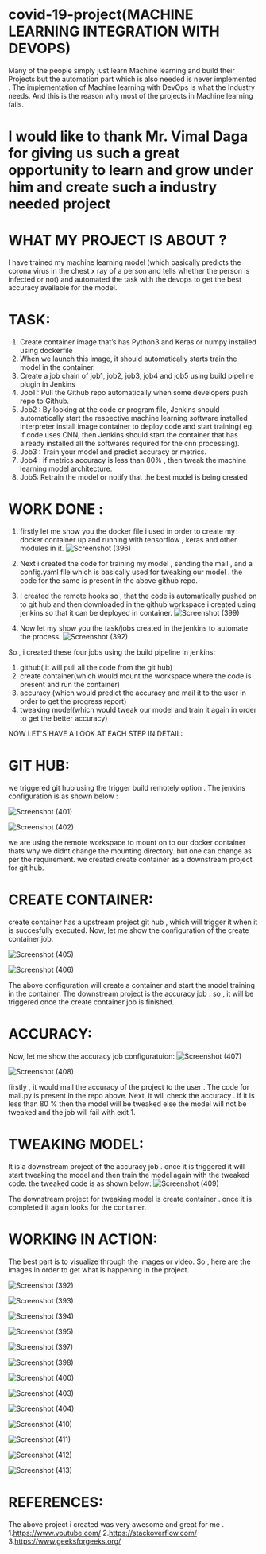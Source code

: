 # covid-19-project(MACHINE LEARNING INTEGRATION WITH DEVOPS)
Many of the people simply just learn Machine learning and build their Projects but the automation part which is also needed is never implemented . The implementation of Machine learning with DevOps is what the Industry needs. 
And this is the reason why most of the projects in Machine learning fails.
# I would like to thank Mr. Vimal Daga for giving us such a great opportunity to learn and grow under him and create such a industry needed project

# WHAT MY PROJECT IS ABOUT ?
I have trained my machine learning model (which basically predicts the corona virus in the chest x ray of a person and tells whether the person is infected or not) and automated the task with the devops to get the best accuracy available for the model.

# TASK:
1. Create container image that’s has Python3 and Keras or numpy installed using dockerfile
2. When we launch this image, it should automatically starts train the model in the container.
3. Create a job chain of job1, job2, job3, job4 and job5 using build pipeline plugin in Jenkins
4. Job1 : Pull the Github repo automatically when some developers push repo to Github.
5. Job2 : By looking at the code or program file, Jenkins should automatically start the respective machine learning software installed interpreter install image container to deploy code and start training( eg. If code uses CNN, then Jenkins should start the container that has already installed all the softwares required for the cnn processing).
6. Job3 : Train your model and predict accuracy or metrics.
7. Job4 : if metrics accuracy is less than 80% , then tweak the machine learning model architecture.
8. Job5: Retrain the model or notify that the best model is being created

# WORK DONE :
1. firstly let me show you the docker file i used in order to create my docker container up and running with tensorflow , keras and other modules in it.
![Screenshot (396)](https://user-images.githubusercontent.com/51692515/82863028-b879cc00-9f3e-11ea-9bde-ae76e3d3ab3d.png)

2. Next i created the code for training my model , sending the mail , and a config.yaml file which is basically used for tweaking our model . the code for the same is present in the above github repo.

3. I created the remote hooks so , that the code is automatically pushed on to git hub and then downloaded in the github workspace i created using jenkins so that it can be deployed in container.
![Screenshot (399)](https://user-images.githubusercontent.com/51692515/82863415-bb28f100-9f3f-11ea-9eb0-d1c001147d38.png)

4. Now let my show you the task/jobs created in the jenkins to automate the process.
![Screenshot (392)](https://user-images.githubusercontent.com/51692515/82863633-40140a80-9f40-11ea-8a70-63ab50a4d937.png)

So , i created these four jobs using the build pipeline in jenkins:
1. github( it will pull all the code from the git hub)
2. create container(which would mount the workspace where the code is present and run the container)
3. accuracy (which would predict the accuracy and mail it to the user in order to get the progress report)
4. tweaking model(which would tweak our model and train it again in order to get the better accuracy)

NOW LET'S HAVE A LOOK AT EACH STEP IN DETAIL:

# GIT HUB:
we triggered git hub using the trigger build remotely option . The jenkins configuration is as shown below :

![Screenshot (401)](https://user-images.githubusercontent.com/51692515/82864218-b36a4c00-9f41-11ea-839c-8142546ea4b0.png)

![Screenshot (402)](https://user-images.githubusercontent.com/51692515/82864223-b5340f80-9f41-11ea-9377-6ab4714d032f.png)

we are using the remote workspace to mount on to our docker container thats why we didnt change the mounting directory. but one can change as per the requirement.
we created create container as a downstream project for git hub.

# CREATE CONTAINER:
create container has a upstream project git hub , which will trigger it when it is succesfully executed.
Now, let me show the configuration of the create container job.


![Screenshot (405)](https://user-images.githubusercontent.com/51692515/82864643-9f731a00-9f42-11ea-86af-2933c6bfe00e.png)

![Screenshot (406)](https://user-images.githubusercontent.com/51692515/82864646-a13cdd80-9f42-11ea-879d-a05a5a1f5cc3.png)

The above configuration will create a container and start the model training in the container.
The downstream project is the accuracy job . so , it will be triggered once the create container job is finished.

# ACCURACY:
Now, let me show the accuracy job configuratuion:
![Screenshot (407)](https://user-images.githubusercontent.com/51692515/82864959-566f9580-9f43-11ea-8c14-86aaac5b0c28.png)

![Screenshot (408)](https://user-images.githubusercontent.com/51692515/82864963-58d1ef80-9f43-11ea-96fb-8b00e2a19961.png)

firstly , it would mail the accuracy of the project to the user . The code for mail.py is present in the repo above.
Next, it will check the accuracy . if it is less than 80 % then the model will be tweaked else the model will not be tweaked and the job will fail with exit 1.

# TWEAKING MODEL:
It is a downstream project of the accuracy job . once it is triggered it will start tweaking the model and then train the model again with the tweaked code.
the tweaked code is as shown below:
![Screenshot (409)](https://user-images.githubusercontent.com/51692515/82865343-207ee100-9f44-11ea-8fb4-c0d7f9013f07.png)

The downstream project for tweaking model is create container . once it is completed it again looks for the container.

# WORKING IN ACTION:
The best part is to visualize through the images or video.
So , here are the images in order to get what is happening in the project.
 
![Screenshot (392)](https://user-images.githubusercontent.com/51692515/82869080-4f4c8580-9f4b-11ea-83b6-8ab918c54134.png)

![Screenshot (393)](https://user-images.githubusercontent.com/51692515/82869090-52e00c80-9f4b-11ea-86fb-2075050c8ba3.png)

![Screenshot (394)](https://user-images.githubusercontent.com/51692515/82869097-54113980-9f4b-11ea-814b-ad065768da1d.png)

![Screenshot (395)](https://user-images.githubusercontent.com/51692515/82869100-55426680-9f4b-11ea-8050-6a03af5dd77c.png)

![Screenshot (397)](https://user-images.githubusercontent.com/51692515/82869111-58d5ed80-9f4b-11ea-88d5-ab1d5584e04f.png)

![Screenshot (398)](https://user-images.githubusercontent.com/51692515/82869121-5bd0de00-9f4b-11ea-867d-a76ed6077643.png)

![Screenshot (400)](https://user-images.githubusercontent.com/51692515/82869134-60959200-9f4b-11ea-8e0c-658126ff9909.png)

![Screenshot (403)](https://user-images.githubusercontent.com/51692515/82869143-63908280-9f4b-11ea-944e-63bd3c5bbcf8.png)

![Screenshot (404)](https://user-images.githubusercontent.com/51692515/82869154-68553680-9f4b-11ea-9752-9ac215160b9c.png)

![Screenshot (410)](https://user-images.githubusercontent.com/51692515/82876498-81171980-9f56-11ea-93d1-59caecde5ea6.png)

![Screenshot (411)](https://user-images.githubusercontent.com/51692515/82876511-883e2780-9f56-11ea-8e05-fefbbac3b8c0.png)

![Screenshot (412)](https://user-images.githubusercontent.com/51692515/82876517-8aa08180-9f56-11ea-9ab5-3baa8b05478c.png)

![Screenshot (413)](https://user-images.githubusercontent.com/51692515/82876523-8c6a4500-9f56-11ea-9499-c0104752b2ea.png)




# REFERENCES:
The above project i created was very awesome and great for me .
1.https://www.youtube.com/
2.https://stackoverflow.com/
3.https://www.geeksforgeeks.org/


